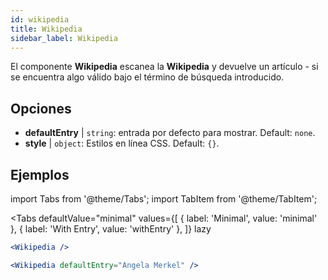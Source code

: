 ```yaml
---
id: wikipedia 
title: Wikipedia
sidebar_label: Wikipedia
---
```


El componente **Wikipedia** escanea la **Wikipedia** y devuelve un artículo - si se encuentra algo válido bajo el término de búsqueda introducido.

## Opciones

* __defaultEntry__ | `string`: entrada por defecto para mostrar. Default: `none`.
* __style__ | `object`: Estilos en línea CSS. Default: `{}`.


## Ejemplos

import Tabs from '@theme/Tabs';
import TabItem from '@theme/TabItem';

<Tabs
    defaultValue="minimal"
    values={[
        { label: 'Minimal', value: 'minimal' },
        { label: 'With Entry', value: 'withEntry' },
    ]}
    lazy
>

<TabItem value="minimal">

```jsx live
<Wikipedia />
```

</TabItem>

<TabItem value="withEntry">

```jsx live
<Wikipedia defaultEntry="Angela Merkel" />
```

</TabItem>

</Tabs>
